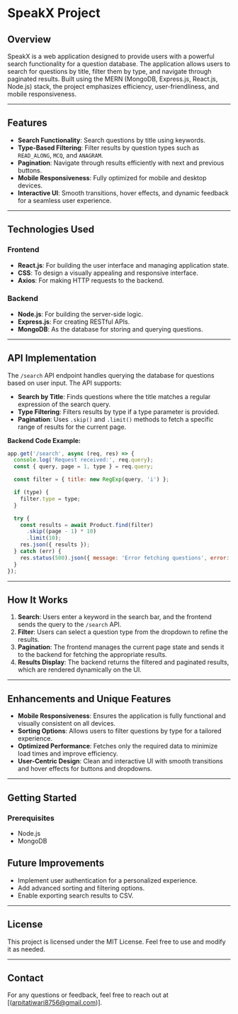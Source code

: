 # SpeakX Project

## Overview

SpeakX is a web application designed to provide users with a powerful search functionality for a question database. The application allows users to search for questions by title, filter them by type, and navigate through paginated results. Built using the MERN (MongoDB, Express.js, React.js, Node.js) stack, the project emphasizes efficiency, user-friendliness, and mobile responsiveness.

---

## Features

- **Search Functionality**: Search questions by title using keywords.
- **Type-Based Filtering**: Filter results by question types such as `READ_ALONG`, `MCQ`, and `ANAGRAM`.
- **Pagination**: Navigate through results efficiently with next and previous buttons.
- **Mobile Responsiveness**: Fully optimized for mobile and desktop devices.
- **Interactive UI**: Smooth transitions, hover effects, and dynamic feedback for a seamless user experience.

---

## Technologies Used

### Frontend

- **React.js**: For building the user interface and managing application state.
- **CSS**: To design a visually appealing and responsive interface.
- **Axios**: For making HTTP requests to the backend.

### Backend

- **Node.js**: For building the server-side logic.
- **Express.js**: For creating RESTful APIs.
- **MongoDB**: As the database for storing and querying questions.

---

## API Implementation

The `/search` API endpoint handles querying the database for questions based on user input. The API supports:

- **Search by Title**: Finds questions where the title matches a regular expression of the search query.
- **Type Filtering**: Filters results by type if a type parameter is provided.
- **Pagination**: Uses `.skip()` and `.limit()` methods to fetch a specific range of results for the current page.

**Backend Code Example:**

```javascript
app.get('/search', async (req, res) => {
  console.log('Request received:', req.query);
  const { query, page = 1, type } = req.query;

  const filter = { title: new RegExp(query, 'i') };

  if (type) {
    filter.type = type;
  }

  try {
    const results = await Product.find(filter)
      .skip((page - 1) * 10)
      .limit(10);
    res.json({ results });
  } catch (err) {
    res.status(500).json({ message: 'Error fetching questions', error: err.message });
  }
});
```

---

## How It Works

1. **Search**: Users enter a keyword in the search bar, and the frontend sends the query to the `/search` API.
2. **Filter**: Users can select a question type from the dropdown to refine the results.
3. **Pagination**: The frontend manages the current page state and sends it to the backend for fetching the appropriate results.
4. **Results Display**: The backend returns the filtered and paginated results, which are rendered dynamically on the UI.

---

## Enhancements and Unique Features

- **Mobile Responsiveness**: Ensures the application is fully functional and visually consistent on all devices.
- **Sorting Options**: Allows users to filter questions by type for a tailored experience.
- **Optimized Performance**: Fetches only the required data to minimize load times and improve efficiency.
- **User-Centric Design**: Clean and interactive UI with smooth transitions and hover effects for buttons and dropdowns.

---

## Getting Started

### Prerequisites

- Node.js
- MongoDB
  
## Future Improvements

- Implement user authentication for a personalized experience.
- Add advanced sorting and filtering options.
- Enable exporting search results to CSV.

---

## License

This project is licensed under the MIT License. Feel free to use and modify it as needed.

---

## Contact

For any questions or feedback, feel free to reach out at [(arpitatiwari8756@gmail.com)].

